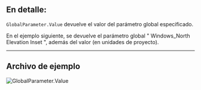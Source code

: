 ## En detalle:
`GlobalParameter.Value` devuelve el valor del parámetro global especificado.

En el ejemplo siguiente, se devuelve el parámetro global " Windows_North Elevation Inset ", además del valor (en unidades de proyecto).
___
## Archivo de ejemplo

![GlobalParameter.Value](./Revit.Elements.GlobalParameter.Value_img.jpg)
